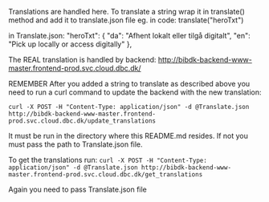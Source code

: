 Translations are handled here. 
To translate a string wrap it in translate() method and add it to translate.json file
eg.
in code:
translate("heroTxt")

in Translate.json:
"heroTxt": {
"da": "Afhent lokalt eller tilgå digitalt",
"en": "Pick up locally or access digitally"
},

The REAL translation is handled by backend:
http://bibdk-backend-www-master.frontend-prod.svc.cloud.dbc.dk/

REMEMBER
After you added a string to translate as described above you need to run
a curl command to update the backend with the new translation:

`curl -X POST -H "Content-Type: application/json" -d @Translate.json http://bibdk-backend-www-master.frontend-prod.svc.cloud.dbc.dk/update_translations`

It must be run in the directory where this README.md resides. If not
you must pass the path to Translate.json file.

To get the translations run:
`curl -X POST -H "Content-Type: application/json" -d @Translate.json http://bibdk-backend-www-master.frontend-prod.svc.cloud.dbc.dk/get_translations`

Again you need to pass Translate.json file
